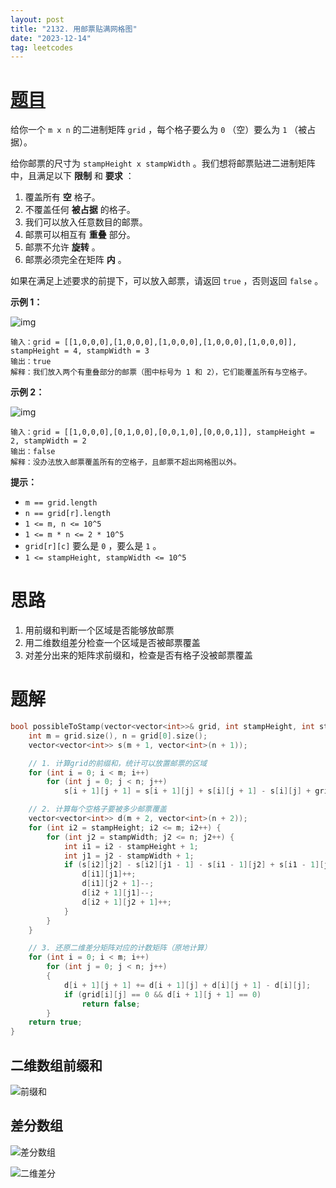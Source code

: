 ```yaml
---
layout: post
title: "2132. 用邮票贴满网格图"
date: "2023-12-14"
tag: leetcodes
---
```


# [题目](https://leetcode.cn/problems/stamping-the-grid/) 

给你一个 `m x n` 的二进制矩阵 `grid` ，每个格子要么为 `0` （空）要么为 `1` （被占据）。

给你邮票的尺寸为 `stampHeight x stampWidth` 。我们想将邮票贴进二进制矩阵中，且满足以下 **限制** 和 **要求** ：

1. 覆盖所有 **空** 格子。
2. 不覆盖任何 **被占据** 的格子。
3. 我们可以放入任意数目的邮票。
4. 邮票可以相互有 **重叠** 部分。
5. 邮票不允许 **旋转** 。
6. 邮票必须完全在矩阵 **内** 。

如果在满足上述要求的前提下，可以放入邮票，请返回 `true` ，否则返回 `false` 。

 

**示例 1：**

![img](https://assets.leetcode.com/uploads/2021/11/03/ex1.png)

```
输入：grid = [[1,0,0,0],[1,0,0,0],[1,0,0,0],[1,0,0,0],[1,0,0,0]], stampHeight = 4, stampWidth = 3
输出：true
解释：我们放入两个有重叠部分的邮票（图中标号为 1 和 2），它们能覆盖所有与空格子。
```

**示例 2：**

![img](https://assets.leetcode.com/uploads/2021/11/03/ex2.png)

```
输入：grid = [[1,0,0,0],[0,1,0,0],[0,0,1,0],[0,0,0,1]], stampHeight = 2, stampWidth = 2 
输出：false 
解释：没办法放入邮票覆盖所有的空格子，且邮票不超出网格图以外。
```

 

**提示：**

- `m == grid.length`
- `n == grid[r].length`
- `1 <= m, n <= 10^5`
- `1 <= m * n <= 2 * 10^5`
- `grid[r][c]` 要么是 `0` ，要么是 `1` 。
- `1 <= stampHeight, stampWidth <= 10^5`



# 思路

1. 用前缀和判断一个区域是否能够放邮票
2. 用二维数组差分检查一个区域是否被邮票覆盖
3. 对差分出来的矩阵求前缀和，检查是否有格子没被邮票覆盖



# 题解

```c++
bool possibleToStamp(vector<vector<int>>& grid, int stampHeight, int stampWidth) {
    int m = grid.size(), n = grid[0].size();
    vector<vector<int>> s(m + 1, vector<int>(n + 1));

    // 1. 计算grid的前缀和，统计可以放置邮票的区域
    for (int i = 0; i < m; i++)
        for (int j = 0; j < n; j++)
            s[i + 1][j + 1] = s[i + 1][j] + s[i][j + 1] - s[i][j] + grid[i][j]; 

    // 2. 计算每个空格子要被多少邮票覆盖
    vector<vector<int>> d(m + 2, vector<int>(n + 2));
    for (int i2 = stampHeight; i2 <= m; i2++) {
        for (int j2 = stampWidth; j2 <= n; j2++) {
            int i1 = i2 - stampHeight + 1;
            int j1 = j2 - stampWidth + 1;
            if (s[i2][j2] - s[i2][j1 - 1] - s[i1 - 1][j2] + s[i1 - 1][j1 - 1] == 0) {
                d[i1][j1]++;
                d[i1][j2 + 1]--;
                d[i2 + 1][j1]--;
                d[i2 + 1][j2 + 1]++;
            }
        }
    }

    // 3. 还原二维差分矩阵对应的计数矩阵（原地计算）
    for (int i = 0; i < m; i++)
        for (int j = 0; j < n; j++)
        {
            d[i + 1][j + 1] += d[i + 1][j] + d[i][j + 1] - d[i][j];
            if (grid[i][j] == 0 && d[i + 1][j + 1] == 0)
                return false;
        }
    return true;
}
```

## 二维数组前缀和

![前缀和](https://assets.leetcode-cn.com/solution-static/2132/2132_1.png)

## 差分数组

![差分数组](https://pic.leetcode.cn/1702439895-HZofag-LC2132-c.png)

![二维差分](https://assets.leetcode-cn.com/solution-static/2132/2132_2.png)

